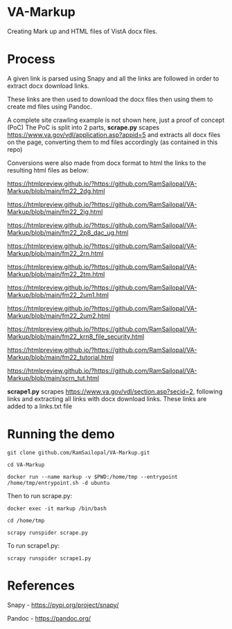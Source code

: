 # VA-Markup

Creating Mark up and HTML files of VistA docx files.

# Process

A given link is parsed using Snapy and all the links are followed in order to extract docx download links.

These links are then used to download the docx files then using them to create md files using Pandoc.

A complete site crawling example is not shown here, just a proof of concept (PoC) The PoC is split into 2 parts, **scrape.py** scapes https://www.va.gov/vdl/application.asp?appid=5 and extracts all docx files on the page, converting them to md files accordingly (as contained in this repo)

Conversions were also made from docx format to html the links to the resulting html files as below:

https://htmlpreview.github.io/?https://github.com/RamSailopal/VA-Markup/blob/main/fm22_2dg.html

https://htmlpreview.github.io/?https://github.com/RamSailopal/VA-Markup/blob/main/fm22_2ig.html

https://htmlpreview.github.io/?https://github.com/RamSailopal/VA-Markup/blob/main/fm22_2p8_dac_ug.html

https://htmlpreview.github.io/?https://github.com/RamSailopal/VA-Markup/blob/main/fm22_2rn.html

https://htmlpreview.github.io/?https://github.com/RamSailopal/VA-Markup/blob/main/fm22_2tm.html

https://htmlpreview.github.io/?https://github.com/RamSailopal/VA-Markup/blob/main/fm22_2um1.html

https://htmlpreview.github.io/?https://github.com/RamSailopal/VA-Markup/blob/main/fm22_2um2.html

https://htmlpreview.github.io/?https://github.com/RamSailopal/VA-Markup/blob/main/fm22_krn8_file_security.html

https://htmlpreview.github.io/?https://github.com/RamSailopal/VA-Markup/blob/main/fm22_tutorial.html

https://htmlpreview.github.io/?https://github.com/RamSailopal/VA-Markup/blob/main/scrn_tut.html

**scrape1.py** scrapes https://www.va.gov/vdl/section.asp?secid=2, following links and extracting all links with docx download links. These links are added to a links.txt file

# Running the demo

    git clone github.com/RamSailopal/VA-Markup.git
    
    cd VA-Markup

    docker run --name markup -v $PWD:/home/tmp --entrypoint /home/tmp/entrypoint.sh -d ubuntu
    
Then to run scrape.py:

    docker exec -it markup /bin/bash
    
    cd /home/tmp
    
    scrapy runspider scrape.py
    
To run scrape1.py:

    scrapy runspider scrape1.py

# References

Snapy - https://pypi.org/project/snapy/

Pandoc - https://pandoc.org/
